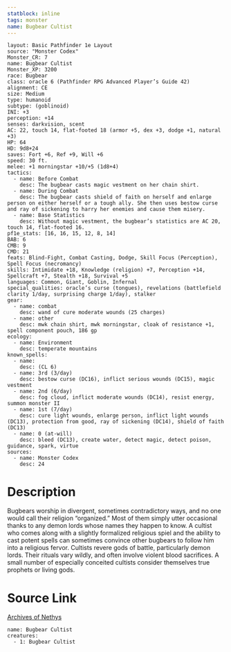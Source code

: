 ```yaml
---
statblock: inline
tags: monster
name: Bugbear Cultist
---
```

```statblock
layout: Basic Pathfinder 1e Layout
source: "Monster Codex"
Monster_CR: 7
name: Bugbear Cultist
Monster_XP: 3200
race: Bugbear
class: oracle 6 (Pathfinder RPG Advanced Player’s Guide 42)
alignment: CE
size: Medium
type: humanoid
subtype: (goblinoid)
INI: +3
perception: +14
senses: darkvision, scent
AC: 22, touch 14, flat-footed 18 (armor +5, dex +3, dodge +1, natural +3)
HP: 64
HD: 9d8+24
saves: Fort +6, Ref +9, Will +6
speed: 30 ft.
melee: +1 morningstar +10/+5 (1d8+4)
tactics:
  - name: Before Combat
    desc: The bugbear casts magic vestment on her chain shirt.
  - name: During Combat
    desc: The bugbear casts shield of faith on herself and enlarge person on either herself or a tough ally. She then uses bestow curse and ray of sickening to harry her enemies and cause them misery.
  - name: Base Statistics
    desc: Without magic vestment, the bugbear’s statistics are AC 20, touch 14, flat-footed 16.
pf1e_stats: [16, 16, 15, 12, 8, 14]
BAB: 6
CMB: 9
CMD: 21
feats: Blind-Fight, Combat Casting, Dodge, Skill Focus (Perception), Spell Focus (necromancy)
skills: Intimidate +18, Knowledge (religion) +7, Perception +14, Spellcraft +7, Stealth +18, Survival +5
languages: Common, Giant, Goblin, Infernal
special_qualities: oracle’s curse (tongues), revelations (battlefield clarity 1/day, surprising charge 1/day), stalker
gear:
  - name: combat
    desc: wand of cure moderate wounds (25 charges)
  - name: other
    desc: mwk chain shirt, mwk morningstar, cloak of resistance +1, spell component pouch, 186 gp
ecology:
  - name: Environment
    desc: temperate mountains
known_spells:
  - name:
    desc: (CL 6)
  - name: 3rd (3/day)
    desc: bestow curse (DC16), inflict serious wounds (DC15), magic vestment
  - name: 2nd (6/day)
    desc: fog cloud, inflict moderate wounds (DC14), resist energy, summon monster II
  - name: 1st (7/day)
    desc: cure light wounds, enlarge person, inflict light wounds (DC13), protection from good, ray of sickening (DC14), shield of faith (DC13)
  - name: 0 (at-will)
    desc: bleed (DC13), create water, detect magic, detect poison, guidance, spark, virtue
sources:
  - name: Monster Codex
    desc: 24
```
# Description
Bugbears worship in divergent, sometimes contradictory ways, and no one would call their religion “organized.” Most of them simply utter occasional thanks to any demon lords whose names they happen to know. A cultist who comes along with a slightly formalized religious spiel and the ability to cast potent spells can sometimes convince other bugbears to follow him into a religious fervor. Cultists revere gods of battle, particularly demon lords. Their rituals vary wildly, and often involve violent blood sacrifices. A small number of especially conceited cultists consider themselves true prophets or living gods.
# Source Link
[Archives of Nethys](https://aonprd.com/MonsterDisplay.aspx?ItemName=Bugbear%20Cultist)
```encounter-table
name: Bugbear Cultist
creatures:
  - 1: Bugbear Cultist
```
